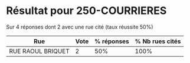 # Résultat pour 250-COURRIERES

Sur 4 réponses dont 2 avec une rue cité (taux réussite 50%)

| Rue | Vote | % réponses | % Nb rues cités|
|-----|------|------------|----------------|
| RUE RAOUL BRIQUET | 2 | 50% | 100%|
